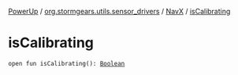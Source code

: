 [PowerUp](../../index.md) / [org.stormgears.utils.sensor_drivers](../index.md) / [NavX](index.md) / [isCalibrating](./is-calibrating.md)

# isCalibrating

`open fun isCalibrating(): `[`Boolean`](https://kotlinlang.org/api/latest/jvm/stdlib/kotlin/-boolean/index.html)